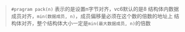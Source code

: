 > `#pragram pack(n)` 表示的是设置n字节对齐，vc6默认的是8
> 结构体内数据成员对齐，`min(数据成员, n)`，成员偏移量必须在这个数的倍数的地址上
> 结构体对齐，整个结构体大小一定是`min(最大数据成员, n)`的倍数